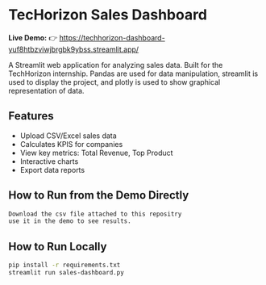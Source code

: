 # TecHorizon Sales Dashboard

**Live Demo:** 👉 https://techhorizon-dashboard-yuf8htbzviwjbrgbk9ybss.streamlit.app/

A Streamlit web application for analyzing sales data. Built for the TechHorizon internship.
Pandas are used for data manipulation, streamlit is used to display the project, and plotly is
used to show graphical representation of data.

## Features
- Upload CSV/Excel sales data
- Calculates KPIS for companies
- View key metrics: Total Revenue, Top Product
- Interactive charts
- Export data reports

## How to Run from the Demo Directly
```bash
Download the csv file attached to this repositry
use it in the demo to see results.

```


## How to Run Locally
```bash
pip install -r requirements.txt
streamlit run sales-dashboard.py

```
